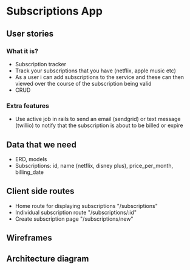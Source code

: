 # Subscriptions App

## User stories

### What it is?

- Subscription tracker
- Track your subscriptions that you have (netflix, apple music etc)
- As a user i can add subscriptions to the service and these can then viewed over the course of the subscription being valid
- CRUD

### Extra features 

- Use active job in rails to send an email (sendgrid) or text message (twillio) to notify that the subscription is about to be billed or expire

## Data that we need

- ERD, models
- Subscriptions: id, name (netflix, disney plus), price_per_month, billing_date

## Client side routes

- Home route for displaying subscriptions "/subscriptions"
- Individual subscription route "/subscriptions/:id"
- Create subscription page "/subscriptions/new"

## Wireframes 

## Architecture diagram